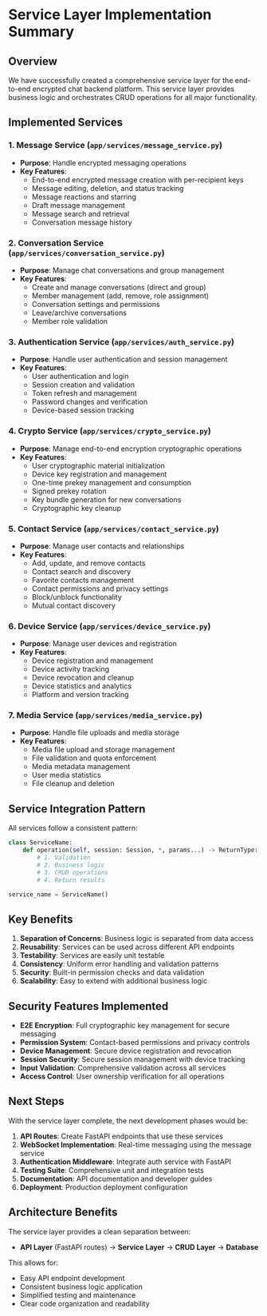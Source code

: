 # Service Layer Implementation Summary

## Overview

We have successfully created a comprehensive service layer for the end-to-end encrypted chat backend platform. This service layer provides business logic and orchestrates CRUD operations for all major functionality.

## Implemented Services

### 1. Message Service (`app/services/message_service.py`)

- **Purpose**: Handle encrypted messaging operations
- **Key Features**:
  - End-to-end encrypted message creation with per-recipient keys
  - Message editing, deletion, and status tracking
  - Message reactions and starring
  - Draft message management
  - Message search and retrieval
  - Conversation message history

### 2. Conversation Service (`app/services/conversation_service.py`)

- **Purpose**: Manage chat conversations and group management
- **Key Features**:
  - Create and manage conversations (direct and group)
  - Member management (add, remove, role assignment)
  - Conversation settings and permissions
  - Leave/archive conversations
  - Member role validation

### 3. Authentication Service (`app/services/auth_service.py`)

- **Purpose**: Handle user authentication and session management
- **Key Features**:
  - User authentication and login
  - Session creation and validation
  - Token refresh and management
  - Password changes and verification
  - Device-based session tracking

### 4. Crypto Service (`app/services/crypto_service.py`)

- **Purpose**: Manage end-to-end encryption cryptographic operations
- **Key Features**:
  - User cryptographic material initialization
  - Device key registration and management
  - One-time prekey management and consumption
  - Signed prekey rotation
  - Key bundle generation for new conversations
  - Cryptographic key cleanup

### 5. Contact Service (`app/services/contact_service.py`)

- **Purpose**: Manage user contacts and relationships
- **Key Features**:
  - Add, update, and remove contacts
  - Contact search and discovery
  - Favorite contacts management
  - Contact permissions and privacy settings
  - Block/unblock functionality
  - Mutual contact discovery

### 6. Device Service (`app/services/device_service.py`)

- **Purpose**: Manage user devices and registration
- **Key Features**:
  - Device registration and management
  - Device activity tracking
  - Device revocation and cleanup
  - Device statistics and analytics
  - Platform and version tracking

### 7. Media Service (`app/services/media_service.py`)

- **Purpose**: Handle file uploads and media storage
- **Key Features**:
  - Media file upload and storage management
  - File validation and quota enforcement
  - Media metadata management
  - User media statistics
  - File cleanup and deletion

## Service Integration Pattern

All services follow a consistent pattern:

```python
class ServiceName:
    def operation(self, session: Session, *, params...) -> ReturnType:
        # 1. Validation
        # 2. Business logic
        # 3. CRUD operations
        # 4. Return results

service_name = ServiceName()
```

## Key Benefits

1. **Separation of Concerns**: Business logic is separated from data access
2. **Reusability**: Services can be used across different API endpoints
3. **Testability**: Services are easily unit testable
4. **Consistency**: Uniform error handling and validation patterns
5. **Security**: Built-in permission checks and data validation
6. **Scalability**: Easy to extend with additional business logic

## Security Features Implemented

- **E2E Encryption**: Full cryptographic key management for secure messaging
- **Permission System**: Contact-based permissions and privacy controls
- **Device Management**: Secure device registration and revocation
- **Session Security**: Secure session management with device tracking
- **Input Validation**: Comprehensive validation across all services
- **Access Control**: User ownership verification for all operations

## Next Steps

With the service layer complete, the next development phases would be:

1. **API Routes**: Create FastAPI endpoints that use these services
2. **WebSocket Implementation**: Real-time messaging using the message service
3. **Authentication Middleware**: Integrate auth service with FastAPI
4. **Testing Suite**: Comprehensive unit and integration tests
5. **Documentation**: API documentation and developer guides
6. **Deployment**: Production deployment configuration

## Architecture Benefits

The service layer provides a clean separation between:

- **API Layer** (FastAPI routes) → **Service Layer** → **CRUD Layer** → **Database**

This allows for:

- Easy API endpoint development
- Consistent business logic application
- Simplified testing and maintenance
- Clear code organization and readability
